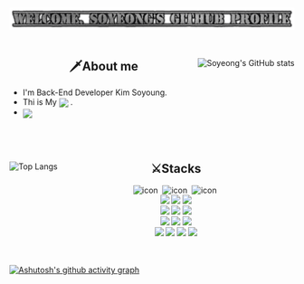 <br>

![logo](Github_logo.png)
<br><br>

<div>
    <img align = "right" height = "170px" src="https://github-readme-stats.vercel.app/api?username=twingtwing&show_icons=true&theme=apprentice" title = "Soyeong's GitHub stats"/>
    <h2 align = "middle"> 🗡️About me </h2> 
<!-- about me -->

- I'm Back-End Developer Kim Soyoung.
- Thi is My <a href = "https://github.com/twingtwing/portfolio"><img align="absmiddle" src="https://img.shields.io/badge/Portfolio-black?style=flat&logoColor=white&"/></a> .
- <a href = "https://solved.ac/qazxc753"><img align="absmiddle" src="http://mazassumnida.wtf/api/mini/generate_badge?boj=qazxc753"/></a>
</div>
<br><br>

<div>
    <img align = "left"  height = "180px"src="https://github-readme-stats.vercel.app/api/top-langs/?username=twingtwing&layout=compact&theme=apprentice" title = "Top Langs"/>
    <div> 
        <!-- Stacks -->
        <h2 align = "middle"> ⚔️Stacks </h2>
        <div align = "middle"> 
            <!--Language-->
            <img src="https://techstack-generator.vercel.app/java-icon.svg" alt="icon" width="35" height="35" />&nbsp
            <img src="https://techstack-generator.vercel.app/python-icon.svg" alt="icon" width="35" height="35" />&nbsp
            <img src="https://techstack-generator.vercel.app/js-icon.svg" alt="icon" width="35" height="35" />&nbsp
            <br>
            <img src="https://img.shields.io/badge/jquery-0769AD?style=flat&logo=jquery&logoColor=white">
            <img src="https://img.shields.io/badge/html5-E34F26?style=flat&logo=html5&logoColor=white">
            <img src="https://img.shields.io/badge/css-1572B6?style=flat&logo=css3&logoColor=white">
            <br> 
            <!--Frame Work-->
            <img src="https://img.shields.io/badge/Spring-white?style=flat&logo=Spring&logoColor=6DB33F"/></code>
            <img src="https://img.shields.io/badge/Spring Boot-6DB33F?style=flat&logo=Spring Boot&logoColor=white"/>
            <img src="https://img.shields.io/badge/bootstrap-7952B3?style=flat&logo=bootstrapt&logoColor=white"/>
            <br> 
            <!--SQL-->
            <img src="https://img.shields.io/badge/oracle-F80000?style=flat&logo=oracle&logoColor=white">
            <img src="https://img.shields.io/badge/SQL Server-CC2927?style=flat&logo=Microsoft SQL Server&logoColor=white">
            <img src="https://img.shields.io/badge/mysql-4479A1?style=flat&logo=mysql&logoColor=white">
            <br> 
            <!--Tool-->
            <img src="https://img.shields.io/badge/Visual Studio-5C2D91?style=flat&logo=Visual Studio&logoColor=white">
            <img src="https://img.shields.io/badge/Visual Studio Code-007ACC?style=flat&logo=Visual Studio Code&logoColor=white">
            <img src="https://img.shields.io/badge/Eclipse-2C2255?style=flat&logo=Eclipse IDE&logoColor=white">
            <img src="https://img.shields.io/badge/IntelliJ-000000?style=flat&logo=IntelliJ IDEA&logoColor=white"> 
        </div>
    </div>

</div>
<br><br>

[![Ashutosh's github activity graph](https://github-readme-activity-graph.cyclic.app/graph?username=twingtwing&theme=high-contrast)](https://github.com/ashutosh00710/github-readme-activity-graph)

